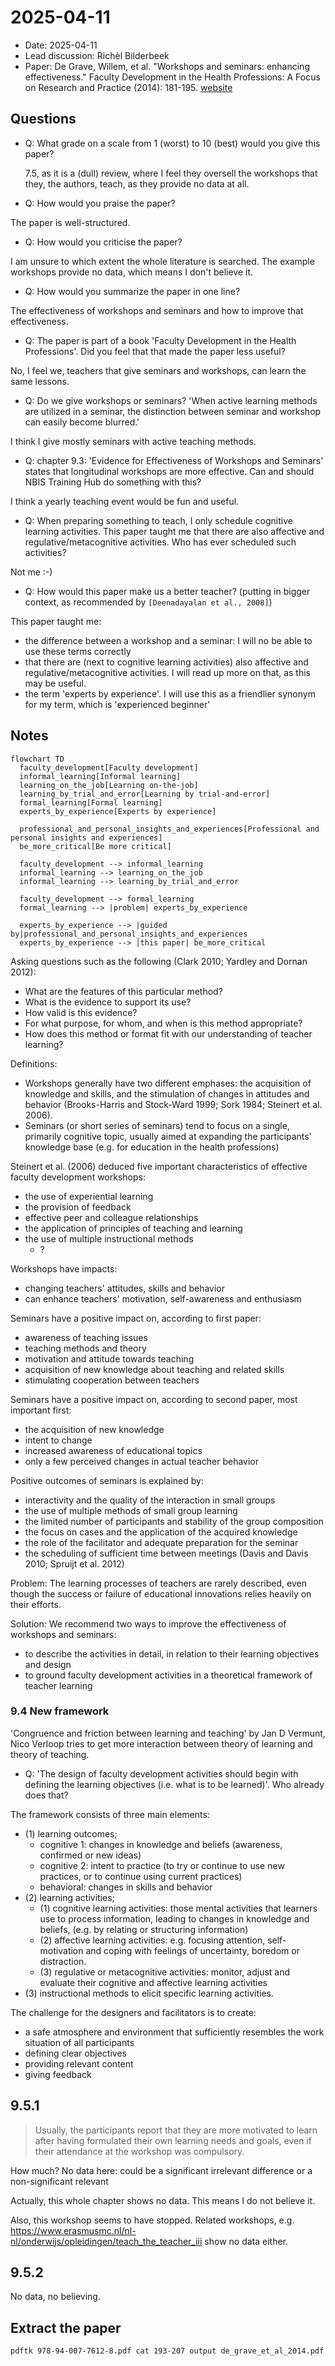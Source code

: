 # 2025-04-11

- Date: 2025-04-11
- Lead discussion: Richèl Bilderbeek
- Paper: De Grave, Willem, et al. "Workshops and seminars:
  enhancing effectiveness." Faculty Development in the Health Professions:
  A Focus on Research and Practice (2014): 181-195.
  [website](https://link.springer.com/chapter/10.1007/978-94-007-7612-8_9)

## Questions

- Q: What grade on a scale from 1 (worst) to 10 (best) would you give this paper?

  7.5, as it is a (dull) review, where I feel they oversell
  the workshops that they, the authors, teach, as they provide no data at all.

- Q: How would you praise the paper?

The paper is well-structured.

- Q: How would you criticise the paper?

I am unsure to which extent the whole literature is searched.
The example workshops provide no data, which means I don't believe it.

- Q: How would you summarize the paper in one line?

The effectiveness of workshops and seminars and how to improve that
effectiveness.

- Q: The paper is part of a book 'Faculty Development in the Health
  Professions'. Did you feel that that made the paper less useful?

No, I feel we, teachers that give seminars and workshops,
can learn the same lessons.

- Q: Do we give workshops or seminars? 'When active learning
  methods are utilized in a seminar, the distinction between seminar
  and workshop can easily become blurred.'

I think I give mostly seminars with active teaching methods.

- Q: chapter 9.3: 'Evidence for Effectiveness of Workshops and Seminars'
  states that longitudinal workshops are more effective. Can and should NBIS
  Training Hub do something with this?

I think a yearly teaching event would be fun and useful.

- Q: When preparing something to teach,
  I only schedule cognitive learning activities.
  This paper taught me that there are also affective and
  regulative/metacognitive activities. Who has ever scheduled
  such activities?

Not me :-)

- Q: How would this paper make us a better teacher?
  (putting in bigger context, as recommended by `[Deenadayalan et al., 2008]`)

This paper taught me:

- the difference between a workshop and a seminar:
  I will no be able to use these terms correctly
- that there are (next to cognitive learning activities)
  also affective and regulative/metacognitive activities.
  I will read up more on that,
  as this may be useful.
- the term 'experts by experience'. I will use this as a friendlier
  synonym for my term, which is 'experienced beginner'

## Notes

<!-- markdownlint-disable MD013 --><!-- Mermaid cannot be split up over lines, hence will break 80 characters per line -->

```mermaid
flowchart TD
  faculty_development[Faculty development]
  informal_learning[Informal learning]
  learning_on_the_job[Learning on-the-job]
  learning_by_trial_and_error[Learning by trial-and-error]
  formal_learning[Formal learning]
  experts_by_experience[Experts by experience]

  professional_and_personal_insights_and_experiences[Professional and personal insights and experiences]
  be_more_critical[Be more critical]

  faculty_development --> informal_learning
  informal_learning --> learning_on_the_job
  informal_learning --> learning_by_trial_and_error

  faculty_development --> formal_learning
  formal_learning --> |problem| experts_by_experience

  experts_by_experience --> |guided by|professional_and_personal_insights_and_experiences
  experts_by_experience --> |this paper| be_more_critical

```

<!-- markdownlint-enable MD013 -->

Asking questions such as the following (Clark 2010; Yardley and Dornan 2012):

- What are the features of this particular method?
- What is the evidence to support its use?
- How valid is this evidence?
- For what purpose, for whom, and when is this method appropriate?
- How does this method or format fit with our understanding of teacher learning?

Definitions:

- Workshops generally have two different emphases: the acquisition of knowledge
  and skills, and the stimulation of changes in attitudes and behavior
  (Brooks-Harris and Stock-Ward 1999; Sork 1984; Steinert et al. 2006).
- Seminars (or short series of seminars) tend to focus on a single, primarily
  cognitive topic, usually aimed at expanding the participants' knowledge base
  (e.g. for education in the health professions)

Steinert et al. (2006) deduced five important characteristics of effective
faculty development workshops:

- the use of experiential learning
- the provision of feedback
- effective peer and colleague relationships
- the application of principles of teaching and learning
- the use of multiple instructional methods
    - ?

Workshops have impacts:

- changing teachers' attitudes, skills and behavior
- can enhance teachers' motivation, self-awareness and enthusiasm

Seminars have a positive impact on, according to first paper:

- awareness of teaching issues
- teaching methods and theory
- motivation and attitude towards teaching
- acquisition of new knowledge about teaching and related skills
- stimulating cooperation between teachers

Seminars have a positive impact on, according to second paper,
most important first:

- the acquisition of new knowledge
- intent to change
- increased awareness of educational topics
- only a few perceived changes in actual teacher behavior

Positive outcomes of seminars is explained by:

- interactivity and the quality of the interaction in small groups
- the use of multiple methods of small group learning
- the limited number of participants and stability of the group composition
- the focus on cases and the application of the acquired knowledge
- the role of the facilitator and adequate preparation for the seminar
- the scheduling of sufficient time between meetings (Davis and Davis 2010;
  Spruijt et al. 2012)

Problem: The learning processes of teachers are
rarely described, even though the success or failure of educational innovations
relies heavily on their efforts.

Solution: We recommend two ways to improve the effectiveness of workshops
and seminars:

- to describe the activities in detail,
  in relation to their learning objectives and design
- to ground faculty development activities
  in a theoretical framework of teacher learning

### 9.4 New framework

'Congruence and friction between learning and teaching' by
Jan D Vermunt, Nico Verloop tries to get more interaction between theory of
learning and theory of teaching.

- Q: 'The design of faculty development activities
  should begin with defining the learning objectives (i.e. what is to be
  learned)'. Who already does that?

The framework consists of three main elements:

- (1) learning outcomes;
    - cognitive 1: changes in knowledge and beliefs
    (awareness, confirmed or new ideas)
    - cognitive 2: intent to practice
    (to try or continue to use new practices, or to continue using
    current practices)
    - behavioral: changes in skills and behavior
- (2) learning activities;
    - (1) cognitive learning activities: those mental activities that learners
    use to process information, leading to changes in knowledge and beliefs,
    (e.g. by relating or structuring information)
    - (2) affective learning activities: e.g. focusing attention, self-motivation
    and coping with feelings of uncertainty, boredom or distraction.
    - (3) regulative or metacognitive activities: monitor, adjust and evaluate
    their cognitive and affective learning activities
- (3) instructional methods to elicit specific learning activities.

The challenge for the designers and facilitators is to create:

- a safe atmosphere and environment that sufficiently resembles
  the work situation of all participants
- defining clear objectives
- providing relevant content
- giving feedback

## 9.5.1

> Usually, the participants report that they are more motivated to learn
> after having formulated their own learning needs and goals,
> even if their attendance at the workshop was compulsory.

How much? No data here: could be a significant irrelevant difference
or a non-significant relevant

Actually, this whole chapter shows no data.
This means I do not believe it.

Also, this workshop seems to have stopped.
Related workshops, e.g.
<https://www.erasmusmc.nl/nl-nl/onderwijs/opleidingen/teach_the_teacher_iii>
show no data either.

## 9.5.2

No data, no believing.

## Extract the paper

```bash
pdftk 978-94-007-7612-8.pdf cat 193-207 output de_grave_et_al_2014.pdf
```
